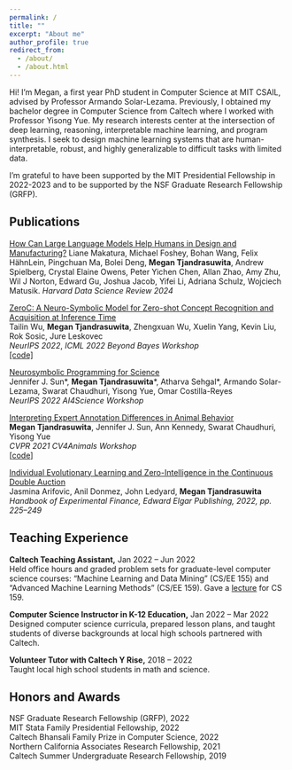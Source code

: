 ```yaml
---
permalink: /
title: ""
excerpt: "About me"
author_profile: true
redirect_from: 
  - /about/
  - /about.html
---
```


Hi! I’m Megan, a first year PhD student in Computer Science at MIT CSAIL, advised by Professor Armando Solar-Lezama. Previously, I obtained my bachelor degree in Computer Science from Caltech where I worked with Professor Yisong Yue. My research interests center at the intersection of deep learning, reasoning, interpretable machine learning, and program synthesis. I seek to design machine learning systems that are human-interpretable, robust, and highly generalizable to difficult tasks with limited data. 

I’m grateful to have been supported by the MIT Presidential Fellowship in 2022-2023 and to be supported by the NSF Graduate Research Fellowship (GRFP).

  
## Publications
[How Can Large Language Models Help Humans in Design and Manufacturing?](https://arxiv.org/abs/2307.14377) Liane Makatura, Michael Foshey, Bohan Wang, Felix HähnLein, Pingchuan Ma, Bolei Deng, **Megan Tjandrasuwita**, Andrew Spielberg, Crystal Elaine Owens, Peter Yichen Chen, Allan Zhao, Amy Zhu, Wil J Norton, Edward Gu, Joshua Jacob, Yifei Li, Adriana Schulz, Wojciech Matusik.
*Harvard Data Science Review 2024*

[ZeroC: A Neuro-Symbolic Model for Zero-shot Concept Recognition and Acquisition at Inference Time](https://arxiv.org/abs/2206.15049)  
Tailin Wu, **Megan Tjandrasuwita**, Zhengxuan Wu, Xuelin Yang, Kevin Liu, Rok Sosic, Jure Leskovec  
*NeurIPS 2022*, *ICML 2022 Beyond Bayes Workshop*  
[[code]](https://github.com/snap-stanford/zeroC)

[Neurosymbolic Programming for Science](https://arxiv.org/abs/2210.05050)  
Jennifer J. Sun\*, **Megan Tjandrasuwita**\*, Atharva Sehgal\*, Armando Solar-Lezama, Swarat Chaudhuri, Yisong Yue, Omar Costilla-Reyes  
*NeurIPS 2022 AI4Science Workshop*  

[Interpreting Expert Annotation Differences in Animal Behavior](https://arxiv.org/abs/2106.06114)  
**Megan Tjandrasuwita**, Jennifer J. Sun, Ann Kennedy, Swarat Chaudhuri, Yisong Yue  
*CVPR 2021 CV4Animals Workshop*  
[[code](https://github.com/neurosymbolic-learning/Neurosymbolic_Tutorial/tree/main)]

[Individual Evolutionary Learning and Zero-Intelligence in the Continuous Double Auction](https://www.elgaronline.com/edcollchap/book/9781800372337/book-part-9781800372337-26.xml)  
Jasmina Arifovic, Anil Donmez, John Ledyard, **Megan Tjandrasuwita**  
*Handbook of Experimental Finance, Edward Elgar Publishing, 2022, pp. 225–249*  

  
## Teaching Experience
**Caltech Teaching Assistant,** Jan 2022 – Jun 2022  
Held office hours and graded problem sets for graduate-level computer science courses: “Machine Learning and Data Mining” (CS/EE 155) and “Advanced Machine Learning Methods” (CS/EE 159). Gave a [lecture](https://drive.google.com/file/d/16tq1JI5mSb1AH52v9Um8BBfaHFfLT9XN/view) for CS 159.

**Computer Science Instructor in K-12 Education,** Jan 2022 – Mar 2022  
Designed computer science curricula, prepared lesson plans, and taught students of diverse backgrounds at local high schools partnered with Caltech.

**Volunteer Tutor with Caltech Y Rise,** 2018 – 2022  
Taught local high school students in math and science.

  
## Honors and Awards
NSF Graduate Research Fellowship (GRFP), 2022  
MIT Stata Family Presidential Fellowship, 2022  
Caltech Bhansali Family Prize in Computer Science, 2022  
Northern California Associates Research Fellowship, 2021  
Caltech Summer Undergraduate Research Fellowship, 2019  
